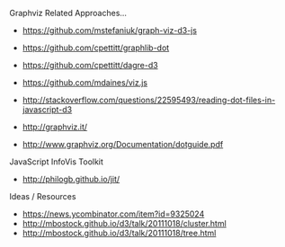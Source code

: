 
Graphviz Related Approaches...
* https://github.com/mstefaniuk/graph-viz-d3-js
* https://github.com/cpettitt/graphlib-dot
* https://github.com/cpettitt/dagre-d3
* https://github.com/mdaines/viz.js
* http://stackoverflow.com/questions/22595493/reading-dot-files-in-javascript-d3

* http://graphviz.it/
* http://www.graphviz.org/Documentation/dotguide.pdf


JavaScript InfoVis Toolkit
* http://philogb.github.io/jit/


Ideas / Resources
* https://news.ycombinator.com/item?id=9325024
* http://mbostock.github.io/d3/talk/20111018/cluster.html
* http://mbostock.github.io/d3/talk/20111018/tree.html


